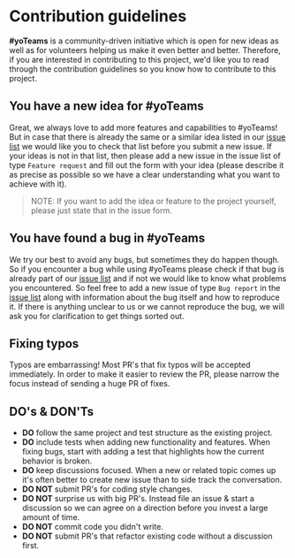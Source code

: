 # Contribution guidelines

**#yoTeams** is a community-driven initiative which is open for new ideas as well as for volunteers helping us make it even better and better. Therefore, if you are interested in contributing to this project, we'd like you to read through the contribution guidelines so you know how to contribute to this project.

## You have a new idea for #yoTeams

Great, we always love to add more features and capabilities to #yoTeams! But in case that there is already the same or a similar idea listed in our [issue list](https://github.com/pnp/generator-teams/issues) we would like you to check that list before you submit a new issue. If your ideas is not in that list, then please add a new issue in the issue list of type `Feature request` and fill out the form with your idea (please describe it as precise as possible so we have a clear understanding what you want to achieve with it).

> NOTE: If you want to add the idea or feature to the project yourself, please just state that in the issue form.
## You have found a bug in #yoTeams

We try our best to avoid any bugs, but sometimes they do happen though. So if you encounter a bug while using #yoTeams please check if that bug is already part of our [issue list](https://github.com/pnp/generator-teams/issues) and if not we would like to know what problems you encountered. So feel free to add a new issue of type `Bug report` in the [issue list](https://github.com/pnp/generator-teams/issues) along with information about the bug itself and how to reproduce it. If there is anything unclear to us or we cannot reproduce the bug, we will ask you for clarification to get things sorted out.

## Fixing typos

Typos are embarrassing! Most PR's that fix typos will be accepted immediately. In order to make it easier to review the PR, please narrow the focus instead of sending a huge PR of fixes.

## DO's & DON'Ts

- **DO** follow the same project and test structure as the existing project.
- **DO** include tests when adding new functionality and features. When fixing bugs, start with adding a test that highlights how the current behavior is broken.
- **DO** keep discussions focused. When a new or related topic comes up it's often better to create new issue than to side track the conversation.
- **DO NOT** submit PR's for coding style changes.
- **DO NOT** surprise us with big PR's. Instead file an issue & start a discussion so we can agree on a direction before you invest a large amount of time.
- **DO NOT** commit code you didn't write.
- **DO NOT** submit PR's that refactor existing code without a discussion first.